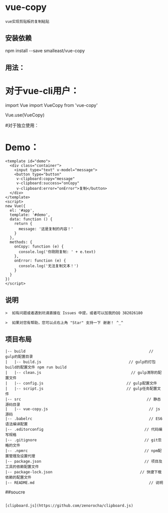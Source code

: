 
# vue-copy
```
vue实现剪贴板的复制粘贴
```
## 安装依赖

npm install --save smalleast/vue-copy

## 用法：

# 对于vue-cli用户：

import Vue
import VueCopy from 'vue-copy'

Vue.use(VueCopy)

#对于独立使用：

<script src="vue.min.js"></script>
<!-- 必须在vue.js之后放置这一行 -->
<script src="dist/vue-copy.min.js"></script>


# Demo：
```
<template id="demo">
  <div class="container">
    <input type="text" v-model="message">
    <button type="button"
     v-clipboard:copy="message"
     v-clipboard:success="onCopy"
     v-clipboard:error="onError">复制</button>
  </div>
</template>
<script>
new Vue({
  el: '#app',
  template: '#demo',
  data: function () {
    return {
      message: '这是复制的内容！'
    }
  },
  methods: {
    onCopy: function (e) {
      console.log('你刚刚复制: ' + e.text)
    },
    onError: function (e) {
      console.log('无法复制文本！')
    }
  }
})
</script>
```
## 说明
```
>  如有问题或者遇到坑请直接在 Issues 中提，或者可以加我的QQ 382026180

>  如果对您有帮助，您可以点右上角 "Star" 支持一下 谢谢！ ^_^

```

## 项目布局
```
|-- build								                        // gulp的配置目录
|   |-- build.js							           // gulp的打包build的配置文件 npm run build
|   |-- clean.js							            // gulp清除的配置文件
|   |-- config.js							          // gulp配置文件
|   |-- script.js							          // gulp任务配置文件
|-- src									                       // 静态源码目录
|   |-- vue-copy.js								                // js源码
|-- .babelrc							                        // ES6语法编译配置
|-- .editorconfig						                      // 代码编写规格
|-- .gitignore							                      // git忽略的文件
|-- .npmrc							                          // npm配置管理及设置代理
|-- package.json						                      // 项目及工具的依赖配置文件
|-- package-lock.json					                    // 快捷下载依赖的配置文件
|-- README.md							                        // 说明
```


##soucre
```

[clipboard.js](https://github.com/zenorocha/clipboard.js)
```

